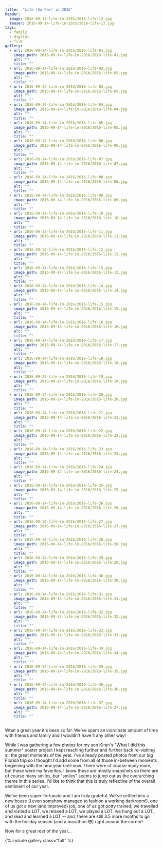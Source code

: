 ```yaml
---
title:  "Life (So Far) in 2016"
header:
  image: 2016-09-14-life-in-2016/2016-life-13.jpg
  teaser: 2016-09-14-life-in-2016/2016-life-13.jpg
tags: 
  - family
  - digital
  - film
gallery:
  - url: 2016-09-14-life-in-2016/2016-life-01.jpg
    image_path: 2016-09-14-life-in-2016/2016-life-01.jpg
    alt: ""
    title: ""
  - url: 2016-09-14-life-in-2016/2016-life-02.jpg
    image_path: 2016-09-14-life-in-2016/2016-life-02.jpg
    alt: ""
    title: ""
  - url: 2016-09-14-life-in-2016/2016-life-03.jpg
    image_path: 2016-09-14-life-in-2016/2016-life-03.jpg
    alt: ""
    title: ""
  - url: 2016-09-14-life-in-2016/2016-life-04.jpg
    image_path: 2016-09-14-life-in-2016/2016-life-04.jpg
    alt: ""
    title: ""
  - url: 2016-09-14-life-in-2016/2016-life-05.jpg
    image_path: 2016-09-14-life-in-2016/2016-life-05.jpg
    alt: ""
    title: ""
  - url: 2016-09-14-life-in-2016/2016-life-06.jpg
    image_path: 2016-09-14-life-in-2016/2016-life-06.jpg
    alt: ""
    title: ""
  - url: 2016-09-14-life-in-2016/2016-life-07.jpg
    image_path: 2016-09-14-life-in-2016/2016-life-07.jpg
    alt: ""
    title: ""
  - url: 2016-09-14-life-in-2016/2016-life-08.jpg
    image_path: 2016-09-14-life-in-2016/2016-life-08.jpg
    alt: ""
    title: ""
  - url: 2016-09-14-life-in-2016/2016-life-09.jpg
    image_path: 2016-09-14-life-in-2016/2016-life-09.jpg
    alt: ""
    title: ""
  - url: 2016-09-14-life-in-2016/2016-life-10.jpg
    image_path: 2016-09-14-life-in-2016/2016-life-10.jpg
    alt: ""
    title: ""
  - url: 2016-09-14-life-in-2016/2016-life-11.jpg
    image_path: 2016-09-14-life-in-2016/2016-life-11.jpg
    alt: ""
    title: ""
  - url: 2016-09-14-life-in-2016/2016-life-12.jpg
    image_path: 2016-09-14-life-in-2016/2016-life-12.jpg
    alt: ""
    title: ""
  - url: 2016-09-14-life-in-2016/2016-life-13.jpg
    image_path: 2016-09-14-life-in-2016/2016-life-13.jpg
    alt: ""
    title: ""
  - url: 2016-09-14-life-in-2016/2016-life-14.jpg
    image_path: 2016-09-14-life-in-2016/2016-life-14.jpg
    alt: ""
    title: ""
  - url: 2016-09-14-life-in-2016/2016-life-15.jpg
    image_path: 2016-09-14-life-in-2016/2016-life-15.jpg
    alt: ""
    title: ""
  - url: 2016-09-14-life-in-2016/2016-life-16.jpg
    image_path: 2016-09-14-life-in-2016/2016-life-16.jpg
    alt: ""
    title: ""
  - url: 2016-09-14-life-in-2016/2016-life-17.jpg
    image_path: 2016-09-14-life-in-2016/2016-life-17.jpg
    alt: ""
    title: ""
  - url: 2016-09-14-life-in-2016/2016-life-18.jpg
    image_path: 2016-09-14-life-in-2016/2016-life-18.jpg
    alt: ""
    title: ""
  - url: 2016-09-14-life-in-2016/2016-life-19.jpg
    image_path: 2016-09-14-life-in-2016/2016-life-19.jpg
    alt: ""
    title: ""
  - url: 2016-09-14-life-in-2016/2016-life-20.jpg
    image_path: 2016-09-14-life-in-2016/2016-life-20.jpg
    alt: ""
    title: ""
  - url: 2016-09-14-life-in-2016/2016-life-21.jpg
    image_path: 2016-09-14-life-in-2016/2016-life-21.jpg
    alt: ""
    title: ""
  - url: 2016-09-14-life-in-2016/2016-life-22.jpg
    image_path: 2016-09-14-life-in-2016/2016-life-22.jpg
    alt: ""
    title: ""
  - url: 2016-09-14-life-in-2016/2016-life-23.jpg
    image_path: 2016-09-14-life-in-2016/2016-life-23.jpg
    alt: ""
    title: ""
  - url: 2016-09-14-life-in-2016/2016-life-24.jpg
    image_path: 2016-09-14-life-in-2016/2016-life-24.jpg
    alt: ""
    title: ""
  - url: 2016-09-14-life-in-2016/2016-life-25.jpg
    image_path: 2016-09-14-life-in-2016/2016-life-25.jpg
    alt: ""
    title: ""
  - url: 2016-09-14-life-in-2016/2016-life-26.jpg
    image_path: 2016-09-14-life-in-2016/2016-life-26.jpg
    alt: ""
    title: ""
  - url: 2016-09-14-life-in-2016/2016-life-27.jpg
    image_path: 2016-09-14-life-in-2016/2016-life-27.jpg
    alt: ""
    title: ""
  - url: 2016-09-14-life-in-2016/2016-life-28.jpg
    image_path: 2016-09-14-life-in-2016/2016-life-28.jpg
    alt: ""
    title: ""
  - url: 2016-09-14-life-in-2016/2016-life-29.jpg
    image_path: 2016-09-14-life-in-2016/2016-life-29.jpg
    alt: ""
    title: ""
  - url: 2016-09-14-life-in-2016/2016-life-30.jpg
    image_path: 2016-09-14-life-in-2016/2016-life-30.jpg
    alt: ""
    title: ""
  - url: 2016-09-14-life-in-2016/2016-life-31.jpg
    image_path: 2016-09-14-life-in-2016/2016-life-31.jpg
    alt: ""
    title: ""
  - url: 2016-09-14-life-in-2016/2016-life-32.jpg
    image_path: 2016-09-14-life-in-2016/2016-life-32.jpg
    alt: ""
    title: ""
  - url: 2016-09-14-life-in-2016/2016-life-33.jpg
    image_path: 2016-09-14-life-in-2016/2016-life-33.jpg
    alt: ""
    title: ""
  - url: 2016-09-14-life-in-2016/2016-life-34.jpg
    image_path: 2016-09-14-life-in-2016/2016-life-34.jpg
    alt: ""
    title: ""
  - url: 2016-09-14-life-in-2016/2016-life-35.jpg
    image_path: 2016-09-14-life-in-2016/2016-life-35.jpg
    alt: ""
    title: ""
  - url: 2016-09-14-life-in-2016/2016-life-36.jpg
    image_path: 2016-09-14-life-in-2016/2016-life-36.jpg
    alt: ""
    title: ""
  - url: 2016-09-14-life-in-2016/2016-life-37.jpg
    image_path: 2016-09-14-life-in-2016/2016-life-37.jpg
    alt: ""
    title: ""
---
```



What a great year it's been so far. We've spent an inordinate amount of time with friends and family and I wouldn't have it any other way!

While I was gathering a few photos for my son Kiran's "What I did this summer" poster project I kept reaching further and further back re-visiting all the great moments of the year. I've already posted photos from our big Florida trip so I thought I'd add some from all of those in-between moments beginning with the new year until now. There were of course many more, but these were my favorites. I know these are mostly snapshots so there are of course many smiles, but "smiles" seems to jump out as the overarching theme in this series. I'd like to think that this is truly reflective of the overall sentiment of our year.

We've been super-fortunate and I am truly grateful. We've settled into a new house (I even somehow managed to fashion a working darkroom!), one of us got a new (and improved) job, one of us got potty trained, we travelled and visited a LOT, we relaxed a LOT, we played a LOT, we hung out a LOT, and read and learned a LOT -- and, there are still 3.5 more months to go with the holiday season (and a marathon :flushed:) right around the corner!

Now for a great rest of the year...

{% include gallery class="full" %}
